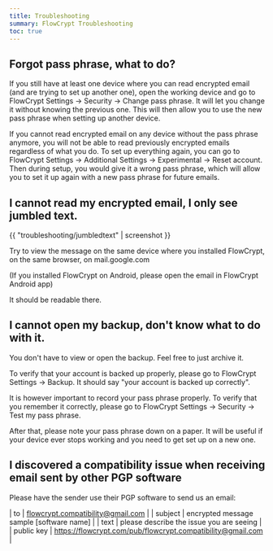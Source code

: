 ```yaml
---
title: Troubleshooting
summary: FlowCrypt Troubleshooting
toc: true
---
```


## Forgot pass phrase, what to do?

If you still have at least one device where you can read encrypted email (and are trying to set up another one), open the working device and go to FlowCrypt Settings -> Security -> Change pass phrase. It will let you change it without knowing the previous one. This will then allow you to use the new pass phrase when setting up another device.

If you cannot read encrypted email on any device without the pass phrase anymore, you will not be able to read previously encrypted emails regardless of what you do. To set up everything again, you can go to FlowCrypt Settings -> Additional Settings -> Experimental -> Reset account. Then during setup, you would give it a wrong pass phrase, which will allow you to set it up again with a new pass phrase for future emails.

## I cannot read my encrypted email, I only see jumbled text.

{{ "troubleshooting/jumbledtext" | screenshot }}

Try to view the message on the same device where you installed FlowCrypt, on the same browser, on mail.google.com

(If you installed FlowCrypt on Android, please open the email in FlowCrypt Android app)

It should be readable there.

## I cannot open my backup, don't know what to do with it.

You don't have to view or open the backup. Feel free to just archive it.

To verify that your account is backed up properly, please go to FlowCrypt Settings -> Backup. It should say "your account is backed up correctly".

It is however important to record your pass phrase properly. To verify that you remember it correctly, please go to FlowCrypt Settings -> Security -> Test my pass phrase.

After that, please note your pass phrase down on a paper. It will be useful if your device ever stops working and you need to get set up on a new one.

## I discovered a compatibility issue when receiving email sent by other PGP software

Please have the sender use their PGP software to send us an email:

| to         | flowcrypt.compatibility@gmail.com                           |
| subject    | encrypted message sample [software name]                    |
| text       | please describe the issue you are seeing                    |
| public key | https://flowcrypt.com/pub/flowcrypt.compatibility@gmail.com |
